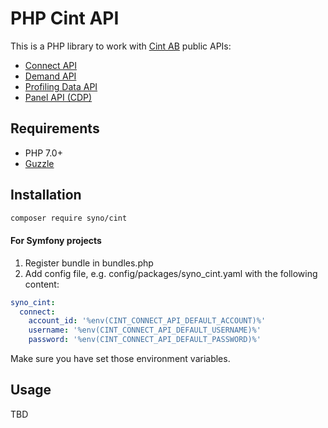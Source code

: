 # PHP Cint API

This is a PHP library to work with [Cint AB](https://www.cint.com)
 public APIs:

* [Connect API](https://cint-connect-api.readme.io/)
* [Demand API](https://cint-demand-api.readme.io/)
* [Profiling Data API](https://cint-profiling-data-api.readme.io/)
* [Panel API (CDP)](https://cint-panel-api-cdp.readme.io/)

## Requirements

* PHP 7.0+
* [Guzzle](http://guzzlephp.org)

## Installation

```bash 
composer require syno/cint
```

#### For Symfony projects

1. Register bundle in bundles.php
2. Add config file, e.g. config/packages/syno_cint.yaml with the following content:

```yaml
syno_cint:
  connect:
    account_id: '%env(CINT_CONNECT_API_DEFAULT_ACCOUNT)%'
    username: '%env(CINT_CONNECT_API_DEFAULT_USERNAME)%'
    password: '%env(CINT_CONNECT_API_DEFAULT_PASSWORD)%'
```

Make sure you have set those environment variables. 

## Usage

TBD

